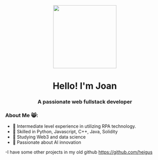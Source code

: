 <div id="header" align="center">
  <div style="text-align: center;">
    <img src="https://media.giphy.com/media/scZPhLqaVOM1qG4lT9/giphy.gif" width="200">
  </div>
  <h1 align="center">Hello! I'm Joan</h1>
  <h3 align="center">A passionate web fullstack developer</h3>
</div>

### About Me 😸:

- 🤖 Intermediate level experience in utilizing RPA technology.
- 📑 Skilled in Python, Javascript, C++, Java, Solidity
- 🌱 Studying Web3 and data science
- 🦾 Passionate about AI innovation


-I have some other projects in my old github https://github.com/heigus
  
<!--
**jsfuertesdev/jsfuertesdev** is a ✨ _special_ ✨ repository because its `README.md` (this file) appears on your GitHub profile.

Here are some ideas to get you started:

- 🔭 I’m currently working on ...
- 🌱 I’m currently learning ...
- 👯 I’m looking to collaborate on ...
- 🤔 I’m looking for help with ...
- 💬 Ask me about ...
- 📫 How to reach me: ...
- 😄 Pronouns: ...
- ⚡ Fun fact: ...
-->
